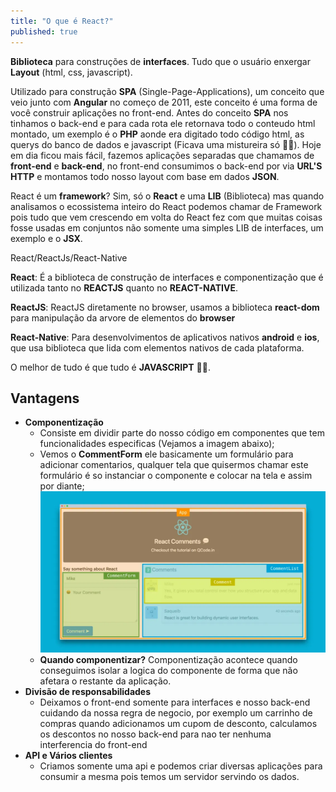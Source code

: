```yaml
---
title: "O que é React?"
published: true
---
```

**Biblioteca** para construções de **interfaces**.
Tudo que o usuário enxergar **Layout** (html, css, javascript).

Utilizado para construção **SPA** (Single-Page-Applications), um conceito que veio junto com **Angular** no começo de 2011, este conceito é uma forma de você construir aplicações no front-end. Antes do conceito **SPA** nos tinhamos o back-end e para cada rota ele retornava todo o conteudo html montado, um exemplo é o **PHP** aonde era digitado todo código html, as querys do banco de dados e javascript (Ficava uma mistureira só 🤢🤢). Hoje em dia ficou mais fácil, fazemos aplicações separadas que chamamos de **front-end** e **back-end**, no front-end consumimos o back-end por via **URL'S HTTP** e montamos todo nosso layout com base em dados **JSON**.

React é um **framework**?
Sim, só o **React** e uma **LIB** (Biblioteca) mas quando analisamos o ecossistema inteiro do React podemos chamar de Framework pois tudo que vem crescendo em volta do React fez com que muitas coisas fosse usadas em conjuntos não somente uma simples LIB de interfaces, um exemplo e o **JSX**.

React/ReactJs/React-Native

**React**: É a biblioteca de construção de interfaces e componentização que é utilizada tanto no **REACTJS** quanto no **REACT-NATIVE**.

**ReactJS**: ReactJS diretamente no browser, usamos a biblioteca **react-dom** para manipulação da arvore de elementos do **browser**

**React-Native**: Para desenvolvimentos de aplicativos nativos **android** e **ios**, que usa biblioteca que lida com elementos nativos de cada plataforma.

O melhor de tudo é que tudo é **JAVASCRIPT** 🚀🚀.

## Vantagens
- **Componentização**
  - Consiste em dividir parte do nosso código em componentes que tem funcionalidades especificas (Vejamos a imagem abaixo);
  - Vemos o **CommentForm** ele basicamente um formulário para adicionar comentarios, qualquer tela que quisermos chamar este formulário é so instanciar o componente e colocar na tela e assim por diante;
[![React Component Tree](https://raw.githubusercontent.com/victorreinor/o-que-e-react/master/react-component-tree.webp "React Component Tree")](https://raw.githubusercontent.com/victorreinor/o-que-e-react/master/react-component-tree.webp "React Component Tree")
  - **Quando componentizar?** Componentização acontece quando conseguimos isolar a logica do componente de forma que não afetara o restante da aplicação.
- **Divisão de responsabilidades**
  - Deixamos o front-end somente para interfaces e nosso back-end cuidando da nossa regra de negocio, por exemplo um carrinho de compras quando adicionamos um cupom de desconto, calculamos os descontos no nosso back-end para nao ter nenhuma interferencia do front-end
- **API e Vários clientes**
  - Criamos somente uma api e podemos criar diversas aplicações para consumir a mesma pois temos um servidor servindo os dados.

